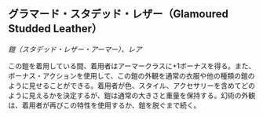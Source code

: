## グラマード・スタデッド・レザー（Glamoured Studded Leather）
*鎧（スタデッド・レザー・アーマー）、レア*

この鎧を着用している間、着用者はアーマークラスに+1ボーナスを得る。また、ボーナス・アクションを使用して、この鎧の外観を通常の衣服や他の種類の鎧のように見せることができる。着用者が色、スタイル、アクセサリーを含めてどのように見えるかを決定するが、鎧は通常の大きさと重量を保持する。幻術の外観は、着用者が再びこの特性を使用するか、鎧を脱ぐまで続く。